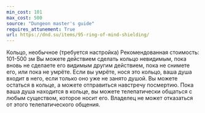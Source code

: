 ```yaml
---
min_cost: 101
max_cost: 500
source: "Dungeon master's guide"
requires_attunement: True
url: https://dnd.su/items/95-ring-of-mind-shielding/
---
```


Кольцо, необычное (требуется настройка)
Рекомендованная стоимость: 101-500 зм
Вы можете действием сделать кольцо невидимым, пока вновь не сделаете его видимым другим действием, пока не снимете его, или пока не умрёте.
Если вы умрёте, нося это кольцо, ваша душа входит в него, если только оно уже не занято душой. Вы можете остаться в кольце, а можете отправиться навстречу посмертию. Пока ваша душа находится в кольце, вы можете телепатически общаться с любым существом, которое носит его. Владелец не может отказаться от этого телепатического общения.